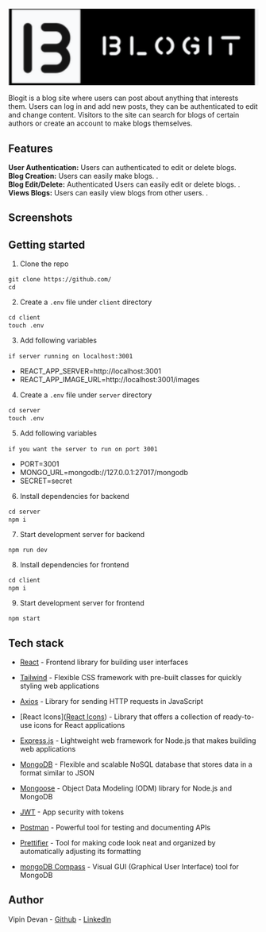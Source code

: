 <p align="center">
  <img src="client/src/images/logo.png" />
</p>


Blogit is a blog site where users can post about anything that interests them. Users can log in and add new posts, they can be authenticated to edit and change content. Visitors to the site can search for blogs of certain authors or create an account to make blogs themselves.

## Features

**User Authentication:** Users can authenticated to edit or delete blogs. <br>
**Blog Creation:** Users can easily make blogs. . <br>
**Blog Edit/Delete:** Authenticated Users can easily edit or delete blogs. . <br>
**Views Blogs:** Users can easily view blogs from other users. . <br>




## Screenshots

<p align="center">
 
</p>


## Getting started

1. Clone the repo

```
git clone https://github.com/
cd
```

2. Create a `.env` file under `client` directory

```
cd client
touch .env
```

3. Add following variables

```if server running on localhost:3001```
- REACT_APP_SERVER=http://localhost:3001
- REACT_APP_IMAGE_URL=http://localhost:3001/images



4. Create a `.env` file under `server` directory

```
cd server
touch .env
```

5. Add following variables

```if you want the server to run on port 3001```
- PORT=3001
- MONGO_URL=mongodb://127.0.0.1:27017/mongodb
- SECRET=secret



6. Install dependencies for backend

```
cd server
npm i
```

7. Start development server for backend

```
npm run dev
```

8. Install dependencies for frontend

```
cd client
npm i
```

9. Start development server for frontend

```
npm start
```



## Tech stack

- [React](https://react.dev) - Frontend library for building user interfaces

- [Tailwind](https://tailwindcss.com) - Flexible CSS framework with pre-built classes for quickly styling web applications

- [Axios](https://axios-http.com/docs/intro) - Library for sending HTTP requests in JavaScript

- [React Icons]([React Icons](https://react-icons.github.io/react-icons/)) - Library that offers a collection of ready-to-use icons for React applications

- [Express.js](https://expressjs.com) - Lightweight web framework for Node.js that makes building web applications

- [MongoDB](https://www.mongodb.com) - Flexible and scalable NoSQL database that stores data in a format similar to JSON

- [Mongoose](https://mongoosejs.com) - Object Data Modeling (ODM) library for Node.js and MongoDB

- [JWT](https://jwt.io) - App security with tokens

- [Postman](https://www.postman.com) - Powerful tool for testing and documenting APIs

- [Prettifier](https://prettier.io) - Tool for making code look neat and organized by automatically adjusting its formatting

- [mongoDB Compass](https://www.mongodb.com/products/compass) - Visual GUI (Graphical User Interface) tool for MongoDB


  
  

## Author

Vipin Devan - [Github](https://github.com/Vipin-Devan) - [LinkedIn](https://www.linkedin.com/in/vipindevan/)


